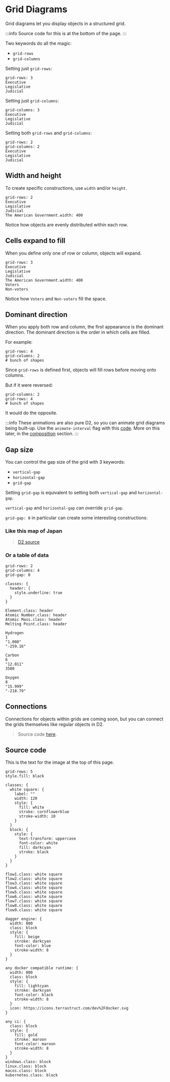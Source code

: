 # Grid Diagrams

Grid diagrams let you display objects in a structured grid.

<div className="embedSVG" dangerouslySetInnerHTML={{__html: require('@site/static/img/generated/grid.svg2')}}></div>

:::info
Source code for this is at the bottom of the page.
:::

Two keywords do all the magic:
- `grid-rows`
- `grid-columns`


Setting just `grid-rows`:

```d2
grid-rows: 3
Executive
Legislative
Judicial
```

<div className="embedSVG" dangerouslySetInnerHTML={{__html: require('@site/static/img/generated/grid-2.svg2')}}></div>

Setting just `grid-columns`:

```d2
grid-columns: 3
Executive
Legislative
Judicial
```

<div className="embedSVG" dangerouslySetInnerHTML={{__html: require('@site/static/img/generated/grid-3.svg2')}}></div>

Setting both `grid-rows` and `grid-columns`:

```d2
grid-rows: 2
grid-columns: 2
Executive
Legislative
Judicial
```

<div className="embedSVG" dangerouslySetInnerHTML={{__html: require('@site/static/img/generated/grid-4.svg2')}}></div>

## Width and height

To create specific constructions, use `width` and/or `height`.

```d2
grid-rows: 2
Executive
Legislative
Judicial
The American Government.width: 400
```

<div className="embedSVG" dangerouslySetInnerHTML={{__html: require('@site/static/img/generated/grid-dimensions.svg2')}}></div>

Notice how objects are evenly distributed within each row.

## Cells expand to fill

When you define only one of row or column, objects will expand.

```d2
grid-rows: 3
Executive
Legislative
Judicial
The American Government.width: 400
Voters
Non-voters
```

Notice how `Voters` and `Non-voters` fill the space.

<div className="embedSVG" dangerouslySetInnerHTML={{__html: require('@site/static/img/generated/grid-fill.svg2')}}></div>

## Dominant direction

When you apply both row and column, the first appearance is the dominant direction. The
dominant direction is the order in which cells are filled.

For example:

```d2
grid-rows: 4
grid-columns: 2
# bunch of shapes
```

Since `grid-rows` is defined first, objects will fill rows before moving onto columns.

<div className="embedSVG" dangerouslySetInnerHTML={{__html: require('@site/static/img/generated/grid-row-dominant.svg2')}}></div>

But if it were reversed:

```d2
grid-columns: 2
grid-rows: 4
# bunch of shapes
```

It would do the opposite.

<div className="embedSVG" dangerouslySetInnerHTML={{__html: require('@site/static/img/generated/grid-column-dominant.svg2')}}></div>

:::info
These animations are also pure D2, so you can animate grid diagrams being built-up. Use
the `animate-interval` flag with this
[code](https://github.com/terrastruct/d2-docs/blob/f5c762223ce192338d9d7865df3ca8533d683cdc/static/bespoke-d2/grid-row-dominant.d2#L1).
More on this later, in the [composition](/tour/composition) section.
:::

## Gap size

You can control the gap size of the grid with 3 keywords:
- `vertical-gap`
- `horizontal-gap`
- `grid-gap`

Setting `grid-gap` is equivalent to setting both `vertical-gap` and `horizontal-gap`.

`vertical-gap` and `horizontal-gap` can override `grid-gap`.

`grid-gap: 0` in particular can create some interesting constructions:

### Like this map of Japan

<div className="embedSVG" dangerouslySetInnerHTML={{__html: require('@site/static/img/generated/japan.svg2')}}></div>

> [D2 source](https://github.com/terrastruct/d2/blob/master/docs/examples/japan-grid/japan.d2)

### Or a table of data

<div className="embedSVG" dangerouslySetInnerHTML={{__html: require('@site/static/img/generated/table.svg2')}}></div>

```d2
grid-rows: 2
grid-columns: 4
grid-gap: 0

classes: {
  header: {
    style.underline: true
  }
}

Element.class: header
Atomic Number.class: header
Atomic Mass.class: header
Melting Point.class: header

Hydrogen
1
"1.008"
"-259.16"

Carbon
6
"12.011"
3500

Oxygen
8
"15.999"
"-218.79"
```

## Connections

Connections for objects within grids are coming soon, but you can connect the grids
themselves like regular objects in D2.

<div className="embedSVG" dangerouslySetInnerHTML={{__html: require('@site/static/img/generated/grid-connected.svg2')}}></div>

> Source code [here](https://github.com/terrastruct/d2-docs/blob/eda2d8739ce21c656e7608be48cb9067df36eb53/static/d2/grid-connected.d2).

## Source code

This is the text for the image at the top of this page.

```d2
grid-rows: 5
style.fill: black

classes: {
  white square: {
    label: ""
    width: 120
    style: {
      fill: white
      stroke: cornflowerblue
      stroke-width: 10
    }
  }
  block: {
    style: {
      text-transform: uppercase
      font-color: white
      fill: darkcyan
      stroke: black
    }
  }
}

flow1.class: white square
flow2.class: white square
flow3.class: white square
flow4.class: white square
flow5.class: white square
flow6.class: white square
flow7.class: white square
flow8.class: white square
flow9.class: white square

dagger engine: {
  width: 800
  class: block
  style: {
    fill: beige
    stroke: darkcyan
    font-color: blue
    stroke-width: 8
  }
}

any docker compatible runtime: {
  width: 800
  class: block
  style: {
    fill: lightcyan
    stroke: darkcyan
    font-color: black
    stroke-width: 8
  }
  icon: https://icons.terrastruct.com/dev%2Fdocker.svg
}

any ci: {
  class: block
  style: {
    fill: gold
    stroke: maroon
    font-color: maroon
    stroke-width: 8
  }
}
windows.class: block
linux.class: block
macos.class: block
kubernetes.class: block
```
